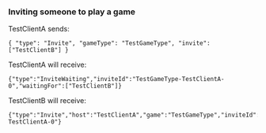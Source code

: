 ### Inviting someone to play a game

TestClientA sends:

    { "type": "Invite", "gameType": "TestGameType", "invite": ["TestClientB"] }

TestClientA will receive:

    {"type":"InviteWaiting","inviteId":"TestGameType-TestClientA-0","waitingFor":["TestClientB"]}

TestClientB will receive:

    {"type":"Invite","host":"TestClientA","game":"TestGameType","inviteId":"TestGameType-TestClientA-0"}

